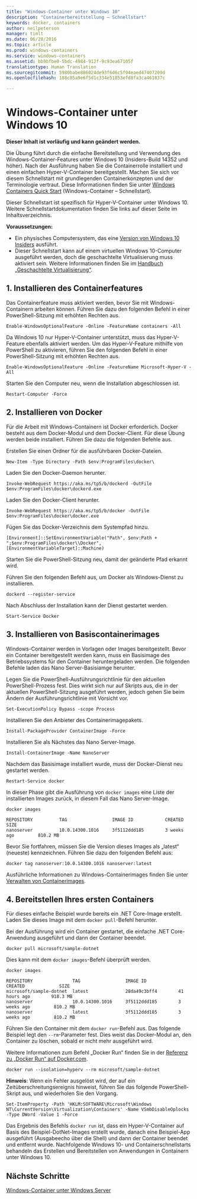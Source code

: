 ```yaml
---
title: "Windows-Container unter Windows 10"
description: "Containerbereitstellung – Schnellstart"
keywords: docker, containers
author: neilpeterson
manager: timlt
ms.date: 06/28/2016
ms.topic: article
ms.prod: windows-containers
ms.service: windows-containers
ms.assetid: bb9bfbe0-5bdc-4984-912f-9c93ea67105f
translationtype: Human Translation
ms.sourcegitcommit: 5980babe886024de93f6d6c5f04eaed47407209d
ms.openlocfilehash: 188c85a9e6f5d1c334e51853efd8fa3ca461837c

---
```


# Windows-Container unter Windows 10

**Dieser Inhalt ist vorläufig und kann geändert werden.** 

Die Übung führt durch die einfache Bereitstellung und Verwendung des Windows-Container-Features unter Windows 10 (Insiders-Build 14352 und höher). Nach der Ausführung haben Sie die Containerrolle installiert und einen einfachen Hyper-V-Container bereitgestellt. Machen Sie sich vor diesem Schnellstart mit grundlegenden Containerkonzepten und der Terminologie vertraut. Diese Informationen finden Sie unter [Windows Containers Quick Start](./quick_start.md) (Windows-Container – Schnellstart). 

Dieser Schnellstart ist spezifisch für Hyper-V-Container unter Windows 10. Weitere Schnellstartdokumentation finden Sie links auf dieser Seite im Inhaltsverzeichnis.

**Voraussetzungen:**

- Ein physisches Computersystem, das eine [Version von Windows 10 Insiders](https://insider.windows.com/) ausführt.   
- Dieser Schnellstart kann auf einem virtuellen Windows 10-Computer ausgeführt werden, doch die geschachtelte Virtualisierung muss aktiviert sein. Weitere Informationen finden Sie im [Handbuch „Geschachtelte Virtualisierung“](https://msdn.microsoft.com/en-us/virtualization/hyperv_on_windows/user_guide/nesting).

## 1. Installieren des Containerfeatures

Das Containerfeature muss aktiviert werden, bevor Sie mit Windows-Containern arbeiten können. Führen Sie dazu den folgenden Befehl in einer PowerShell-Sitzung mit erhöhten Rechten aus. 

```none
Enable-WindowsOptionalFeature -Online -FeatureName containers -All
```

Da Windows 10 nur Hyper-V-Container unterstützt, muss das Hyper-V-Feature ebenfalls aktiviert werden. Um das Hyper-V-Feature mithilfe von PowerShell zu aktivieren, führen Sie den folgenden Befehl in einer PowerShell-Sitzung mit erhöhten Rechten aus.

```none
Enable-WindowsOptionalFeature -Online -FeatureName Microsoft-Hyper-V -All
```

Starten Sie den Computer neu, wenn die Installation abgeschlossen ist.

```none
Restart-Computer -Force
```

## 2. Installieren von Docker

Für die Arbeit mit Windows-Containern ist Docker erforderlich. Docker besteht aus dem Docker-Modul und dem Docker-Client. Für diese Übung werden beide installiert. Führen Sie dazu die folgenden Befehle aus. 

Erstellen Sie einen Ordner für die ausführbaren Docker-Dateien.

```none
New-Item -Type Directory -Path $env:ProgramFiles\docker\
```

Laden Sie den Docker-Daemon herunter.

```none
Invoke-WebRequest https://aka.ms/tp5/b/dockerd -OutFile $env:ProgramFiles\docker\dockerd.exe
```

Laden Sie den Docker-Client herunter.

```none
Invoke-WebRequest https://aka.ms/tp5/b/docker -OutFile $env:ProgramFiles\docker\docker.exe
```

Fügen Sie das Docker-Verzeichnis dem Systempfad hinzu.

```none
[Environment]::SetEnvironmentVariable("Path", $env:Path + ";$env:ProgramFiles\docker\\Docker", [EnvironmentVariableTarget]::Machine)
```

Starten Sie die PowerShell-Sitzung neu, damit der geänderte Pfad erkannt wird.

Führen Sie den folgenden Befehl aus, um Docker als Windows-Dienst zu installieren.

```none
dockerd --register-service
```

Nach Abschluss der Installation kann der Dienst gestartet werden.

```none
Start-Service Docker
```

## 3. Installieren von Basiscontainerimages

Windows-Container werden in Vorlagen oder Images bereitgestellt. Bevor ein Container bereitgestellt werden kann, muss ein Basisimage des Betriebssystems für den Container heruntergeladen werden. Die folgenden Befehle laden das Nano Server-Basisiamge herunter.
    
Legen Sie die PowerShell-Ausführungsrichtlinie für den aktuellen PowerShell-Prozess fest. Dies wirkt sich nur auf Skripts aus, die in der aktuellen PowerShell-Sitzung ausgeführt werden, jedoch gehen Sie beim Ändern der Ausführungsrichtlinie mit Vorsicht vor.

```none
Set-ExecutionPolicy Bypass -scope Process
```

Installieren Sie den Anbieter des Containerimagepakets.

```none  
Install-PackageProvider ContainerImage -Force
```

Installieren Sie als Nächstes das Nano Server-Image.

```none
Install-ContainerImage -Name NanoServer
```

Nachdem das Basisimage installiert wurde, muss der Docker-Dienst neu gestartet werden.

```none
Restart-Service docker
```

In dieser Phase gibt die Ausführung von `docker images` eine Liste der installierten Images zurück, in diesem Fall das Nano Server-Image.

```none
docker images

REPOSITORY          TAG                 IMAGE ID            CREATED             SIZE
nanoserver          10.0.14300.1016     3f5112ddd185        3 weeks ago         810.2 MB
```

Bevor Sie fortfahren, müssen Sie die Version dieses Images als „latest“ (neueste) kennzeichnen. Führen Sie dazu den folgenden Befehl aus:

```none
docker tag nanoserver:10.0.14300.1016 nanoserver:latest
```

Ausführliche Informationen zu Windows-Containerimages finden Sie unter [Verwalten von Containerimages](../management/manage_images.md).

## 4. Bereitstellen Ihres ersten Containers

Für dieses einfache Beispiel wurde bereits ein .NET Core-Image erstellt. Laden Sie dieses Image mit dem `docker pull`-Befehl herunter.

Bei der Ausführung wird ein Container gestartet, die einfache .NET Core-Anwendung ausgeführt und dann der Container beendet. 

```none
docker pull microsoft/sample-dotnet
```

Dies kann mit dem `docker images`-Befehl überprüft werden.

```none
docker images

REPOSITORY               TAG                 IMAGE ID            CREATED             SIZE
microsoft/sample-dotnet  latest              28da49c3bff4        41 hours ago        918.3 MB
nanoserver               10.0.14300.1016     3f5112ddd185        3 weeks ago         810.2 MB
nanoserver               latest              3f5112ddd185        3 weeks ago         810.2 MB
```

Führen Sie den Container mit dem `docker run`-Befehl aus. Das folgende Beispiel legt den `--rm`-Parameter fest. Dies weist das Docker-Modul an, den Container zu löschen, sobald er nicht mehr ausgeführt wird. 

Weitere Informationen zum Befehl „Docker Run“ finden Sie in der [Referenz zu „Docker Run“ auf Docker.com]( https://docs.docker.com/engine/reference/run/).

```none
docker run --isolation=hyperv --rm microsoft/sample-dotnet
```

**Hinweis**: Wenn ein Fehler ausgelöst wird, der auf ein Zeitüberschreitungsereignis hinweist, führen Sie das folgende PowerShell-Skript aus, und wiederholen Sie den Vorgang.

```none
Set-ItemProperty -Path 'HKLM:SOFTWARE\Microsoft\Windows NT\CurrentVersion\Virtualization\Containers' -Name VSmbDisableOplocks -Type DWord -Value 1 -Force
```

Das Ergebnis des Befehls `docker run` ist, dass ein Hyper-V-Container auf Basis des Beispiel-DotNet-Images erstellt wurde, danach eine Beispiel-App ausgeführt (Ausgabeecho über die Shell) und dann der Container beendet und entfernt wurde. Nachfolgende Windows 10- und Containerschnellstarts behandeln das Erstellen und Bereitstellen von Anwendungen in Containern unter Windows 10.

## Nächste Schritte

[Windows-Container unter Windows Server](./quick_start_windows_server.md)





<!--HONumber=Jul16_HO1-->


